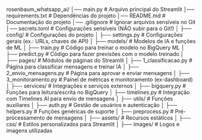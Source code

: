 rosenbaum_whatsapp_ai/
│── main.py                   # Arquivo principal do Streamlit
│── requirements.txt          # Dependências do projeto
│── README.md                 # Documentação do projeto
│── .gitignore                # Ignorar arquivos sensíveis no Git
│── secrets.toml              # Configurações sensíveis (NÃO subir para o Git!)
│
├── config/                   # Configurações do projeto
│   ├── settings.py           # Configurações gerais (ex.: URLs, chaves de API)
│
├── models/                   # Modelos de IA e funções de ML
│   ├── train.py              # Código para treinar o modelo no BigQuery ML
│   ├── predict.py            # Código para fazer previsões com o modelo treinado
│
├── pages/                    # Módulos de páginas do Streamlit
│   ├── 1_classificacao.py    # Página para classificar mensagens e treinar IA
│   ├── 2_envio_mensagens.py  # Página para aprovar e enviar mensagens
│   ├── 3_monitoramento.py    # Painel de métricas e monitoramento (ex-dashboard)
│
├── services/                 # Integrações e serviços externos
│   ├── bigquery.py           # Funções para leitura/escrita no BigQuery
│   ├── timelines.py          # Integração com Timelines AI para envio de mensagens
│
├── utils/                    # Funções auxiliares
│   ├── auth.py               # Gestão de usuários e autenticação
│   ├── helpers.py            # Funções genéricas de suporte
│   ├── preprocess.py         # Pré-processamento de mensagens
│
├── assets/                   # Recursos estáticos
│   ├── css/                  # Estilos personalizados para Streamlit
│   ├── images/               # Logos e imagens utilizadas
